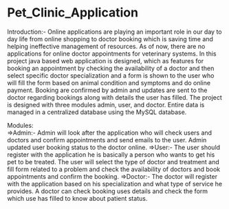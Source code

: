 # Pet_Clinic_Application

Introduction:-
Online applications are playing an important role in our day to day life from online shopping to doctor booking which is saving time and helping ineffective management of resources. As of now, there are no applications for online doctor appointments for veterinary systems. In this project java based web application is designed, which as features for booking an appointment by checking the availability of a doctor and then select specific doctor specialization and a form is shown to the user who will fill the form based on animal condition and symptoms and do online payment. Booking are confirmed by admin and updates are sent to the doctor regarding bookings along with details the user has filled. The project is designed with three modules admin, user, and doctor. Entire data is managed in a centralized database using the MySQL database.   

Modules:        
  =>Admin:-
Admin will look after the application who will check users and doctors and confirm appointments and send emails to the user. Admin updated user booking status to the doctor online.
   =>User:-
The user should register with the application he is basically a person who wants to get his pet to be treated. The user will select the type of doctor and treatment and fill form related to a problem and check the availability of doctors and book appointments and confirm the booking.
   =>Doctor:-
The doctor will register with the application based on his specialization and what type of service he provides. A doctor can check booking uses details and check the form which use has filled to know about patient status.
